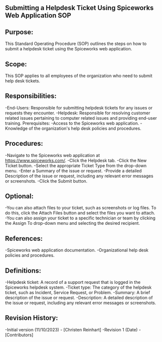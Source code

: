 ## Submitting a Helpdesk Ticket Using Spiceworks Web Application SOP
## Purpose:
This Standard Operating Procedure (SOP) outlines the steps on how to submit a helpdesk ticket using the Spiceworks web application.
## Scope:
This SOP applies to all employees of the organization who need to submit help desk tickets.
## Responsibilities:
-End-Users: Responsible for submitting helpdesk tickets for any issues or requests they encounter.
-Helpdesk: Responsible for resolving customer related issues pertaining to computer related issues and providing end-user training.
Prerequisites:
-Access to the Spiceworks web application.
-Knowledge of the organization's help desk policies and procedures.
## Procedures:
-Navigate to the Spiceworks web application at https://www.spiceworks.com/.
-Click the Helpdesk tab.
-Click the New Ticket button.
-Select the appropriate Ticket Type from the drop-down menu.
-Enter a Summary of the issue or request.
-Provide a detailed Description of the issue or request, including any relevant error messages or screenshots.
-Click the Submit button.
## Optional:
-You can also attach files to your ticket, such as screenshots or log files. To do this, click the Attach Files button and select the files you want to attach.
-You can also assign your ticket to a specific technician or team by clicking the Assign To drop-down menu and selecting the desired recipient.
## References:
-Spiceworks web application documentation.
-Organizational help desk policies and procedures.
## Definitions:
-Helpdesk ticket: A record of a support request that is logged in the Spiceworks helpdesk system.
-Ticket type: The category of the helpdesk ticket, such as Incident, Service Request, or Problem.
-Summary: A brief description of the issue or request.
-Description: A detailed description of the issue or request, including any relevant error messages or screenshots.
## Revision History:
-Initial version (11/10/2023) - [Christen Reinhart]
-Revision 1 (Date) - [Contributors]
